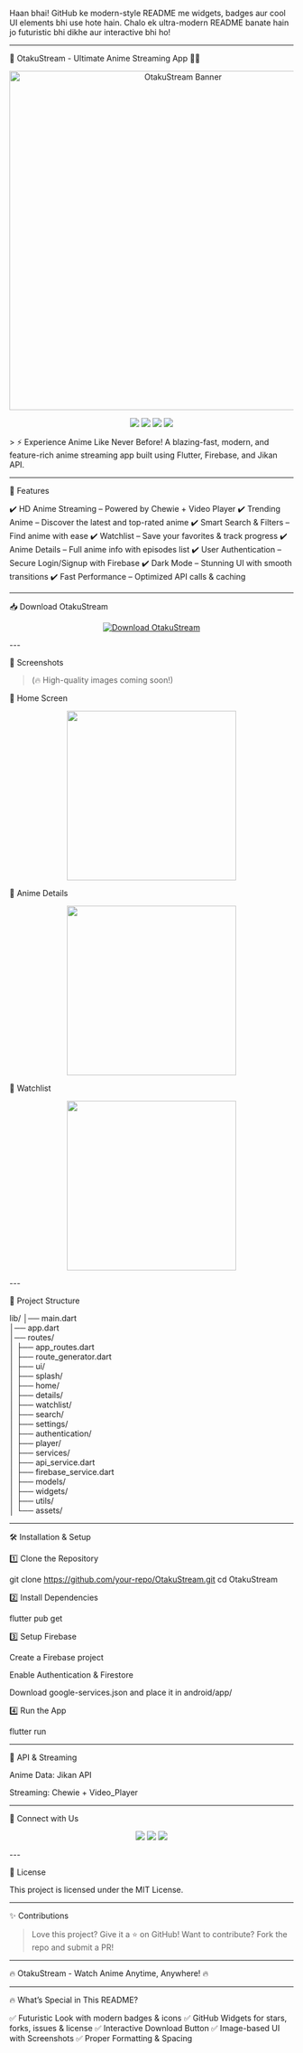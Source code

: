 Haan bhai! GitHub ke modern-style README me widgets, badges aur cool UI elements bhi use hote hain. Chalo ek ultra-modern README banate hain jo futuristic bhi dikhe aur interactive bhi ho!


---

🎌 OtakuStream - Ultimate Anime Streaming App 🎥🔥

<p align="center">
  <img src="https://your-image-url.com" width="600px" alt="OtakuStream Banner">
</p>  <p align="center">
  <img src="https://img.shields.io/github/stars/your-repo/OtakuStream?style=for-the-badge">
  <img src="https://img.shields.io/github/forks/your-repo/OtakuStream?style=for-the-badge">
  <img src="https://img.shields.io/github/issues/your-repo/OtakuStream?style=for-the-badge">
  <img src="https://img.shields.io/github/license/your-repo/OtakuStream?style=for-the-badge">
</p>  > ⚡ Experience Anime Like Never Before!
A blazing-fast, modern, and feature-rich anime streaming app built using Flutter, Firebase, and Jikan API.




---

🚀 Features

✔️ HD Anime Streaming – Powered by Chewie + Video Player
✔️ Trending Anime – Discover the latest and top-rated anime
✔️ Smart Search & Filters – Find anime with ease
✔️ Watchlist – Save your favorites & track progress
✔️ Anime Details – Full anime info with episodes list
✔️ User Authentication – Secure Login/Signup with Firebase
✔️ Dark Mode – Stunning UI with smooth transitions
✔️ Fast Performance – Optimized API calls & caching


---

📥 Download OtakuStream

<p align="center">
  <a href="https://your-download-link.com">
    <img src="https://img.shields.io/badge/Download-OtakuStream-blue?style=for-the-badge&logo=google-drive" alt="Download OtakuStream">
  </a>
</p>  
---

🎨 Screenshots

> (🔥 High-quality images coming soon!)



📌 Home Screen

<p align="center">
  <img src="https://your-image-url.com" width="300px">
</p>  📌 Anime Details

<p align="center">
  <img src="https://your-image-url.com" width="300px">
</p>  📌 Watchlist

<p align="center">
  <img src="https://your-image-url.com" width="300px">
</p>  
---

📂 Project Structure

lib/
│── main.dart                        
│── app.dart                          
│── routes/                          
│    ├── app_routes.dart             
│    ├── route_generator.dart       
│
├── ui/                             
│    ├── splash/                    
│    ├── home/                      
│    ├── details/                   
│    ├── watchlist/                 
│    ├── search/                    
│    ├── settings/                   
│    ├── authentication/             
│    ├── player/                     
│
├── services/                        
│    ├── api_service.dart            
│    ├── firebase_service.dart       
│
├── models/                          
│
├── widgets/                  
│
├── utils/                           
│
└── assets/


---

🛠 Installation & Setup

1️⃣ Clone the Repository

git clone https://github.com/your-repo/OtakuStream.git
cd OtakuStream

2️⃣ Install Dependencies

flutter pub get

3️⃣ Setup Firebase

Create a Firebase project

Enable Authentication & Firestore

Download google-services.json and place it in android/app/


4️⃣ Run the App

flutter run

---

📡 API & Streaming

Anime Data: Jikan API

Streaming: Chewie + Video_Player

---

🔗 Connect with Us

<p align="center">
  <a href="https://www.otakustream.com"><img src="https://img.shields.io/badge/Website-OtakuStream-blue?style=for-the-badge&logo=google-chrome"></a>
  <a href="https://twitter.com/OtakuStreamApp"><img src="https://img.shields.io/badge/Twitter-@OtakuStreamApp-blue?style=for-the-badge&logo=twitter"></a>
  <a href="https://instagram.com/OtakuStreamApp"><img src="https://img.shields.io/badge/Instagram-@OtakuStreamApp-orange?style=for-the-badge&logo=instagram"></a>
</p>  
---

📜 License

This project is licensed under the MIT License.

---

✨ Contributions

> Love this project? Give it a ⭐ on GitHub!
Want to contribute? Fork the repo and submit a PR!

---

🔥 OtakuStream - Watch Anime Anytime, Anywhere! 🔥


---

🔥 What’s Special in This README?

✅ Futuristic Look with modern badges & icons
✅ GitHub Widgets for stars, forks, issues & license
✅ Interactive Download Button
✅ Image-based UI with Screenshots
✅ Proper Formatting & Spacing
